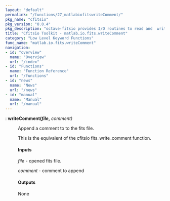 ```yaml
---
layout: "default"
permalink: "/functions/27_matlabiofitswriteComment/"
pkg_name: "cfitsio"
pkg_version: "0.0.4"
pkg_description: "octave-fitsio provides I/O routines to read and  write FITS (Flexible Image Transport System) files."
title: "Cfitsio Toolkit - matlab.io.fits.writeComment"
category: "Low Level Keyword Functions"
func_name: "matlab.io.fits.writeComment"
navigation:
- id: "overview"
  name: "Overview"
  url: "/index"
- id: "Functions"
  name: "Function Reference"
  url: "/functions"
- id: "news"
  name: "News"
  url: "/news"
- id: "manual"
  name: "Manual"
  url: "/manual"
---
```

<dl class="def">
<dt id="index-writeComment_0028file_002c"><span class="category">: </span><span><em></em> <strong>writeComment(<var>file</var>,</strong> <em><var>comment</var>)</em><a href='#index-writeComment_0028file_002c' class='copiable-anchor'></a></span></dt>
<dd><p>Append a comment to to the fits file.
</p>
<p>This is the equivalent of the cfitsio fits_write_comment function.
</p>
<span id="Inputs"></span><h4 class="subsubheading">Inputs</h4>
<p><var>file</var> - opened fits file.
</p>
<p><var>comment</var> - comment to append
</p>
<span id="Outputs"></span><h4 class="subsubheading">Outputs</h4>
<p>None
 </p></dd></dl>